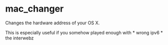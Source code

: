 mac_changer
===========

Changes the hardware address of your OS X.

This is especially useful if you somehow played enough with
	* wrong ipv6
	* the interwebz
